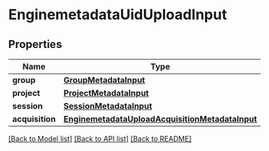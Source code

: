 # EnginemetadataUidUploadInput

## Properties
Name | Type | Description | Notes
------------ | ------------- | ------------- | -------------
**group** | [**GroupMetadataInput**](GroupMetadataInput.md) |  | 
**project** | [**ProjectMetadataInput**](ProjectMetadataInput.md) |  | 
**session** | [**SessionMetadataInput**](SessionMetadataInput.md) |  | 
**acquisition** | [**EnginemetadataUploadAcquisitionMetadataInput**](EnginemetadataUploadAcquisitionMetadataInput.md) |  | 

[[Back to Model list]](../README.md#documentation-for-models) [[Back to API list]](../README.md#documentation-for-api-endpoints) [[Back to README]](../README.md)


